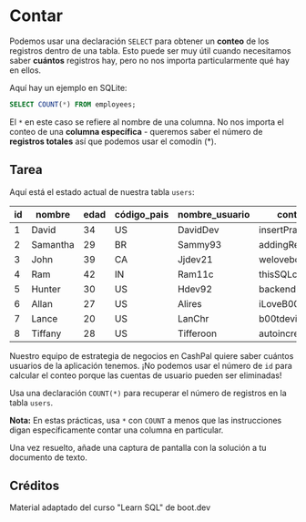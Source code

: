 # Contar

Podemos usar una declaración `SELECT` para obtener un **conteo** de los registros dentro de una tabla. Esto puede ser muy útil cuando necesitamos saber **cuántos** registros hay, pero no nos importa particularmente qué hay en ellos.

Aquí hay un ejemplo en SQLite:

```sql
SELECT COUNT(*) FROM employees;
```

El `*` en este caso se refiere al nombre de una columna. No nos importa el conteo de una **columna específica** - queremos saber el número de **registros totales** así que podemos usar el comodín (*).

## Tarea

Aquí está el estado actual de nuestra tabla `users`:

| id | nombre   | edad | código_pais | nombre_usuario | contraseña        | es_admin |
|----|----------|------|-------------|----------------|-------------------|----------|
| 1  | David    | 34   | US          | DavidDev       | insertPractice    | 0        |
| 2  | Samantha | 29   | BR          | Sammy93        | addingRecords!    | 0        |
| 3  | John     | 39   | CA          | Jjdev21        | welovebootdev     | 0        |
| 4  | Ram      | 42   | IN          | Ram11c         | thisSQLcourserocks| 0        |
| 5  | Hunter   | 30   | US          | Hdev92         | backendDev        | 0        |
| 6  | Allan    | 27   | US          | Alires         | iLoveB00tdev      | 1        |
| 7  | Lance    | 20   | US          | LanChr         | b00tdevisbest     | 0        |
| 8  | Tiffany  | 28   | US          | Tifferoon      | autoincrement     | 1        |

Nuestro equipo de estrategia de negocios en CashPal quiere saber cuántos usuarios de la aplicación tenemos. ¡No podemos usar el número de `id` para calcular el conteo porque las cuentas de usuario pueden ser eliminadas!

Usa una declaración `COUNT(*)` para recuperar el número de registros en la tabla `users`.

**Nota:** En estas prácticas, usa `*` con `COUNT` a menos que las instrucciones digan específicamente contar una columna en particular.

Una vez resuelto, añade una captura de pantalla con la solución a tu documento de texto.

## Créditos

Material adaptado del curso "Learn SQL" de boot.dev

